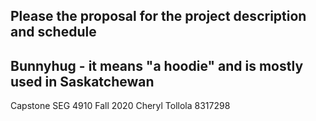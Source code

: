 ## Please the proposal for the project description and schedule

## Bunnyhug - it means "a hoodie" and is mostly used in Saskatchewan
Capstone SEG 4910 Fall 2020
Cheryl Tollola 8317298
